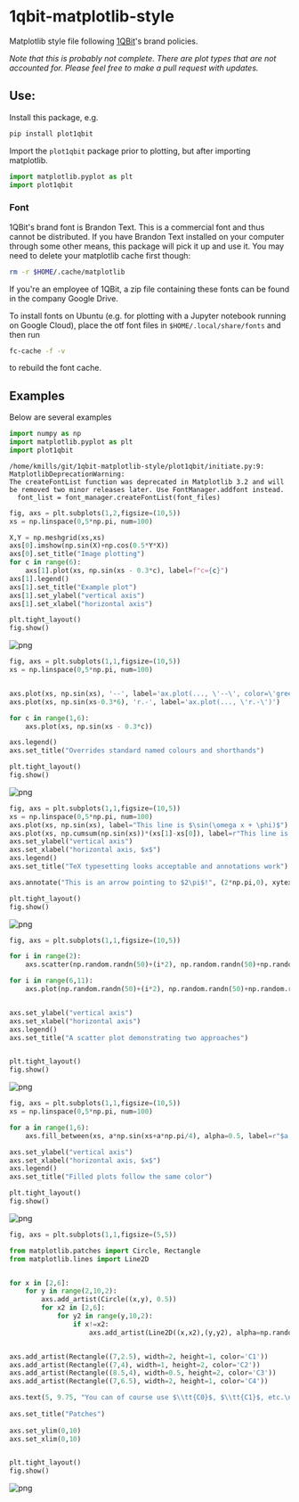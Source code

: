 # 1qbit-matplotlib-style
Matplotlib style file following [1QBit](http://www.1qbit.com)'s brand policies.

_Note that this is probably not complete.  There are plot types that are not accounted for.  Please feel free to make a pull request with updates._


## Use:
Install this package, e.g. 
```bash
pip install plot1qbit
```

Import the `plot1qbit` package prior to plotting, but after importing matplotlib.

```python
import matplotlib.pyplot as plt
import plot1qbit
```


### Font

1QBit's brand font is Brandon Text.  This is a commercial font and thus cannot be distributed.  If you have Brandon Text installed on your computer through some other means, this package will pick it up and use it.  You may need to delete your matplotlib cache first though:
```bash 
rm -r $HOME/.cache/matplotlib
```
If you're an employee of 1QBit, a zip file containing these fonts can be found in the company Google Drive.

To install fonts on Ubuntu (e.g. for plotting with a Jupyter notebook running on Google Cloud), place the otf font files in `$HOME/.local/share/fonts` and then run

```bash
fc-cache -f -v
```
to rebuild the font cache.


## Examples
Below are several examples


```python
import numpy as np
import matplotlib.pyplot as plt 
import plot1qbit
```

    /home/kmills/git/1qbit-matplotlib-style/plot1qbit/initiate.py:9: MatplotlibDeprecationWarning: 
    The createFontList function was deprecated in Matplotlib 3.2 and will be removed two minor releases later. Use FontManager.addfont instead.
      font_list = font_manager.createFontList(font_files)



```python
fig, axs = plt.subplots(1,2,figsize=(10,5))
xs = np.linspace(0,5*np.pi, num=100)

X,Y = np.meshgrid(xs,xs)
axs[0].imshow(np.sin(X)+np.cos(0.5*Y*X))
axs[0].set_title("Image plotting")
for c in range(6):
    axs[1].plot(xs, np.sin(xs - 0.3*c), label=f"c={c}")
axs[1].legend()
axs[1].set_title("Example plot")
axs[1].set_ylabel("vertical axis")
axs[1].set_xlabel("horizontal axis")

plt.tight_layout()
fig.show()
```


    
![png](output_2_0.png)
    



```python
fig, axs = plt.subplots(1,1,figsize=(10,5))
xs = np.linspace(0,5*np.pi, num=100)


axs.plot(xs, np.sin(xs), '--', label='ax.plot(..., \'--\', color=\'green\')', color='green')
axs.plot(xs, np.sin(xs-0.3*6), 'r.-', label='ax.plot(..., \'r.-\')')

for c in range(1,6):
    axs.plot(xs, np.sin(xs - 0.3*c))

axs.legend()
axs.set_title("Overrides standard named colours and shorthands")

plt.tight_layout()
fig.show()
```


    
![png](output_3_0.png)
    



```python
fig, axs = plt.subplots(1,1,figsize=(10,5))
xs = np.linspace(0,5*np.pi, num=100)
axs.plot(xs, np.sin(xs), label="This line is $\sin(\omega x + \phi)$")
axs.plot(xs, np.cumsum(np.sin(xs))*(xs[1]-xs[0]), label=r"This line is $\int_0^x\sin(\omega x' + \phi)\mathrm{d}x'$")
axs.set_ylabel("vertical axis")
axs.set_xlabel("horizontal axis, $x$")
axs.legend()
axs.set_title("TeX typesetting looks acceptable and annotations work")

axs.annotate("This is an arrow pointing to $2\pi$!", (2*np.pi,0), xytext=(2.0*np.pi,-0.5), arrowprops=dict(arrowstyle='->') )

plt.tight_layout()
fig.show()
```


    
![png](output_4_0.png)
    



```python
fig, axs = plt.subplots(1,1,figsize=(10,5))

for i in range(2):
    axs.scatter(np.random.randn(50)+(i*2), np.random.randn(50)+np.random.randint(0,4,1), label="ax.scatter(...)")

for i in range(6,11):
    axs.plot(np.random.randn(50)+(i*2), np.random.randn(50)+np.random.randint(0,4,1), 'o', label="ax.plot(..., 'o')")


axs.set_ylabel("vertical axis")
axs.set_xlabel("horizontal axis")
axs.legend()
axs.set_title("A scatter plot demonstrating two approaches")


plt.tight_layout()
fig.show()
```


    
![png](output_5_0.png)
    



```python
fig, axs = plt.subplots(1,1,figsize=(10,5))
xs = np.linspace(0,5*np.pi, num=100)

for a in range(1,6):
    axs.fill_between(xs, a*np.sin(xs+a*np.pi/4), alpha=0.5, label=r"$a \sin\left(x + \frac{a\pi}{4}\right),\ $" + f"$a={{{a}}}$")

axs.set_ylabel("vertical axis")
axs.set_xlabel("horizontal axis, $x$")
axs.legend()
axs.set_title("Filled plots follow the same color")

plt.tight_layout()
fig.show()
```


    
![png](output_6_0.png)
    



```python
fig, axs = plt.subplots(1,1,figsize=(5,5))

from matplotlib.patches import Circle, Rectangle
from matplotlib.lines import Line2D


for x in [2,6]:
    for y in range(2,10,2):
        axs.add_artist(Circle((x,y), 0.5))
        for x2 in [2,6]:
            for y2 in range(y,10,2):
                if x!=x2:
                    axs.add_artist(Line2D((x,x2),(y,y2), alpha=np.random.rand()))


axs.add_artist(Rectangle((7,2.5), width=2, height=1, color='C1'))
axs.add_artist(Rectangle((7,4), width=1, height=2, color='C2'))
axs.add_artist(Rectangle((8.5,4), width=0.5, height=2, color='C3'))
axs.add_artist(Rectangle((7,6.5), width=2, height=1, color='C4'))

axs.text(5, 9.75, "You can of course use $\\tt{C0}$, $\\tt{C1}$, etc.\n as patch $\\tt{color}$ to access the color cycler", color='black', va='top', ha='center')
    
axs.set_title("Patches")
    
axs.set_ylim(0,10)
axs.set_xlim(0,10)


plt.tight_layout()
fig.show()
```


    
![png](output_7_0.png)
    



```python

```
